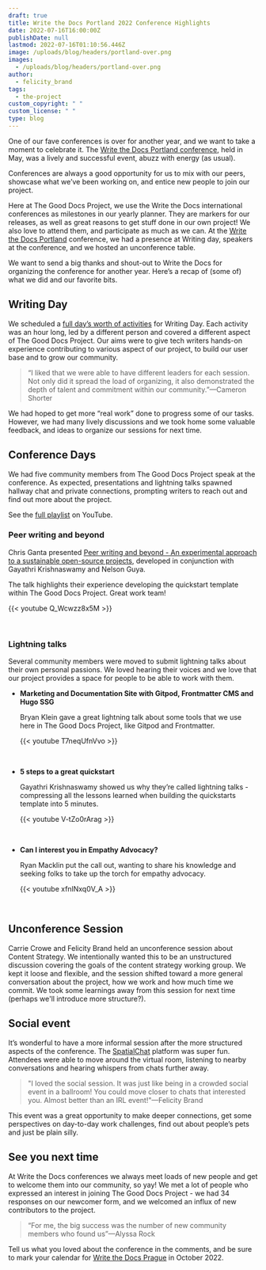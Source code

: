 ```yaml
---
draft: true
title: Write the Docs Portland 2022 Conference Highlights
date: 2022-07-16T16:00:00Z
publishDate: null
lastmod: 2022-07-16T01:10:56.446Z
image: /uploads/blog/headers/portland-over.png
images:
  - /uploads/blog/headers/portland-over.png
author:
  - felicity_brand
tags:
  - the-project
custom_copyright: " "
custom_license: " "
type: blog
---
```

One of our fave conferences is over for another year, and we want to take a moment to celebrate it. The [Write the Docs Portland conference](https://www.writethedocs.org/conf/portland/2022/news/thanks-recap/), held in May, was a lively and successful event, abuzz with energy (as usual). 

Conferences are always a good opportunity for us to mix with our peers, showcase what we’ve been working on, and entice new people to join our project. 

Here at The Good Docs Project, we use the Write the Docs international conferences as milestones in our yearly planner. They are markers for our releases, as well as great reasons to get stuff done in our own project! We also love to attend them, and participate as much as we can. At the [Write the Docs Portland](https://www.writethedocs.org/conf/portland/2022/) conference, we had a presence at Writing day, speakers at the conference, and we hosted an unconference table.

We want to send a big thanks and shout-out to Write the Docs for organizing the conference for another year. Here’s a recap of (some of) what we did and our favorite bits. 


## Writing Day
We scheduled a [full day’s worth of activities](https://www.writethedocs.org/conf/portland/2022/writing-day/#the-good-docs-project) for Writing Day. Each activity was an hour long, led by a different person and covered a different aspect of The Good Docs Project. Our aims were to give tech writers hands-on experience contributing to various aspect of our project, to build our user base and to grow our community. 

> “I liked that we were able to have different leaders for each session. Not only did it spread the load of organizing, it also demonstrated the depth of 
> talent and commitment within our community.”—Cameron Shorter

We had hoped to get more “real work” done to progress some of our tasks. However, we had many lively discussions and we took home some valuable feedback, and ideas to organize our sessions for next time.


## Conference Days
We had five community members from The Good Docs Project speak at the conference. As expected, presentations and lightning talks spawned hallway chat and private connections, prompting writers to reach out and find out more about the project. 

<i class="fab fa-youtube"></i> See the [full playlist](https://www.youtube.com/playlist?list=PLZAeFn6dfHpnDhFvXG8GprqlLlzSQRBui) on YouTube.

### Peer writing and beyond

Chris Ganta presented [Peer writing and beyond - An experimental approach to a sustainable open-source projects](https://www.writethedocs.org/conf/portland/2022/speakers/#speaker-chris-ganta), developed in conjunction with Gayathri Krishnaswamy and Nelson Guya.

The talk highlights their experience developing the quickstart template within The Good Docs Project. Great work team! 

{{< youtube Q_Wcwzz8x5M >}}

</br>

### Lightning talks

Several community members were moved to submit lightning talks about their own personal passions. We loved hearing their voices and we love that our project provides a space for people to be able to work with them.



* **Marketing and Documentation Site with Gitpod, Frontmatter CMS and Hugo SSG**

   Bryan Klein gave a great lightning talk about some tools that we use here in The Good Docs Project, like Gitpod and Frontmatter.  

   {{< youtube T7neqUfnVvo >}}

   </br>
 

* **5 steps to a great quickstart**

  Gayathri Krishnaswamy showed us why they’re called lightning talks - compressing all the lessons learned when building the quickstarts template into 5 minutes.
 
  {{< youtube V-tZo0rArag >}}

   </br>

* **Can I interest you in Empathy Advocacy?**

  Ryan Macklin put the call out, wanting to share his knowledge and seeking folks to take up the torch for empathy advocacy.  
  
  {{< youtube xfnlNxq0V_A >}}

   </br>


## Unconference Session

Carrie Crowe and Felicity Brand held an unconference session about Content Strategy. We intentionally wanted this to be an unstructured discussion covering the goals of the content strategy working group. We kept it loose and flexible, and the session shifted toward a more general conversation about the project, how we work and how much time we commit. We took some learnings away from this session for next time (perhaps we'll introduce more structure?). 


## Social event

It’s wonderful to have a more informal session after the more structured aspects of the conference. The [SpatialChat](https://spatial.chat/) platform was super fun. Attendees were able to move around the virtual room, listening to nearby conversations and hearing whispers from chats further away. 

> "I loved the social session. It was just like being in a crowded social event in a ballroom! You could move closer to chats that interested you. Almost better than an 
> IRL event!"—Felicity Brand 

This event was a great opportunity to make deeper connections, get some perspectives on day-to-day work challenges, find out about people’s pets and just be plain silly. 


## See you next time

At Write the Docs conferences we always meet loads of new people and get to welcome them into our community, so yay! We met a lot of people who expressed an interest in joining The Good Docs Project - we had 34 responses on our newcomer form, and we welcomed an influx of new contributors to the project.

> “For me, the big success was the number of new community members who found us”—Alyssa Rock

Tell us what you loved about the conference in the comments, and be sure to mark your calendar for [Write the Docs Prague](https://www.writethedocs.org/conf/prague/2022/) in October 2022.
